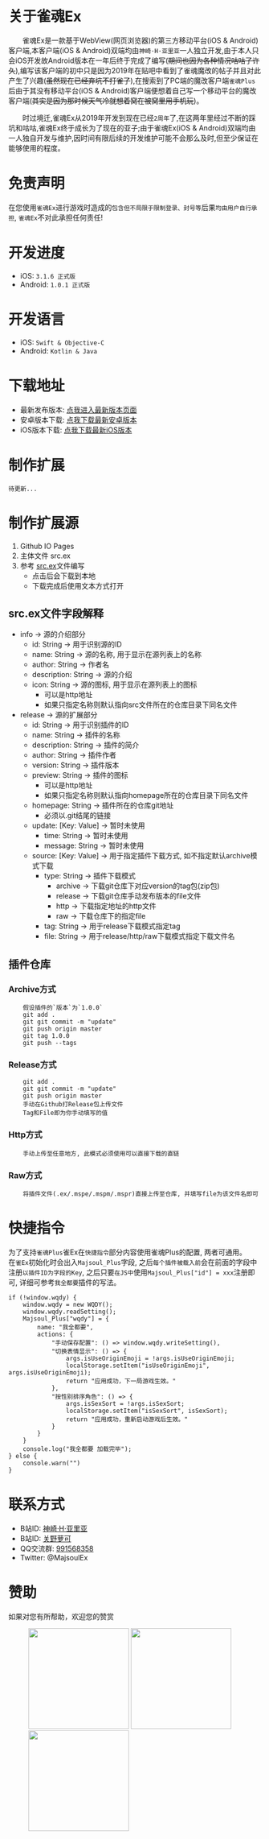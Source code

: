# 关于雀魂Ex
&emsp;&emsp;雀魂Ex是一款基于WebView(网页浏览器)的第三方移动平台(iOS & Android)客户端,本客户端(iOS & Android)双端均由`神崎·H·亚里亚`一人独立开发,由于本人只会iOS开发故Android版本在一年后终于完成了编写(~~期间也因为各种情况咕咕了许久~~),编写该客户端的初中只是因为2019年在贴吧中看到了雀魂魔改的帖子并且对此产生了兴趣(~~虽然现在已经弃坑不打雀了~~),在搜索到了PC端的魔改客户端`雀魂Plus`后由于其没有移动平台(iOS & Android)客户端便想着自己写一个移动平台的魔改客户端(~~其实是因为那时候天气冷就想着窝在被窝里用手机玩~~)。

&emsp;&emsp;时过境迁,雀魂Ex从2019年开发到现在已经`2周年`了,在这两年里经过不断的踩坑和咕咕,雀魂Ex终于成长为了现在的亚子;由于雀魂Ex(iOS & Android)双端均由一人独自开发与维护,因时间有限后续的开发维护可能不会那么及时,但至少保证在能够使用的程度。

# 免责声明
在您使用`雀魂Ex`进行游戏时造成的`包含但不局限于限制登录、封号等`后果`均由用户自行承担`, `雀魂Ex`不对此承担任何责任!

# 开发进度
- iOS: `3.1.6 正式版`  
- Android: `1.0.1 正式版`

# 开发语言
- iOS: `Swift & Objective-C`  
- Android: `Kotlin & Java`

# 下载地址
- 最新发布版本: [点我进入最新版本页面](https://github.com/moxcomic/majsoul-ex/releases/tag/iOS%2FAndroid)  
- 安卓版本下载: [点我下载最新安卓版本](https://github.com/moxcomic/majsoul-ex/releases/download/iOS%2FAndroid/majsoulex_android_1.0.1.apk)  
- iOS版本下载: [点我下载最新iOS版本](https://github.com/moxcomic/majsoul-ex/releases/download/iOS%2FAndroid/majsoulex_ios_3.1.6.ipa)

# 制作扩展
`待更新...`

# 制作扩展源
1. Github IO Pages
2. 主体文件 src.ex
3. 参考 [src.ex](https://moxcomic.github.io/src.ex)文件编写
    - 点击后会下载到本地
    - 下载完成后使用文本方式打开

## src.ex文件字段解释
- info -> 源的介绍部分
    - id: String -> 用于识别源的ID
    - name: String -> 源的名称, 用于显示在源列表上的名称
    - author: String -> 作者名
    - description: String -> 源的介绍
    - icon: String -> 源的图标, 用于显示在源列表上的图标
        - 可以是http地址
        - 如果只指定名称则默认指向src文件所在的仓库目录下同名文件
- release -> 源的扩展部分
    - id: String -> 用于识别插件的ID
    - name: String -> 插件的名称
    - description: String -> 插件的简介
    - author: String -> 插件作者
    - version: String -> 插件版本
    - preview: String -> 插件的图标
        - 可以是http地址
        - 如果只指定名称则默认指向homepage所在的仓库目录下同名文件
    - homepage: String -> 插件所在的仓库git地址
        - 必须以.git结尾的链接
    - update: [Key: Value] -> 暂时未使用
        - time: String -> 暂时未使用
        - message: String -> 暂时未使用
    - source: [Key: Value] -> 用于指定插件下载方式, 如不指定默认archive模式下载
        - type: String -> 插件下载模式
            - archive -> 下载git仓库下对应version的tag包(zip包)
            - release -> 下载git仓库手动发布版本的file文件
            - http -> 下载指定地址的http文件
            - raw -> 下载仓库下的指定file
        - tag: String -> 用于release下载模式指定tag
        - file: String -> 用于release/http/raw下载模式指定下载文件名

## 插件仓库
### Archive方式
```
    假设插件的`版本`为`1.0.0`
    git add .
    git git commit -m "update"
    git push origin master
    git tag 1.0.0
    git push --tags
```
### Release方式
```
    git add .
    git git commit -m "update"
    git push origin master
    手动在Github打Release包上传文件
    Tag和File即为你手动填写的值
```
### Http方式
```
    手动上传至任意地方, 此模式必须使用可以直接下载的直链
```
### Raw方式
```
    将插件文件(.ex/.mspe/.mspm/.mspr)直接上传至仓库, 并填写file为该文件名即可
```

# 快捷指令
为了支持`雀魂Plus`雀Ex在`快捷指令`部分内容使用雀魂Plus的配置, 两者可通用。  
在`雀Ex`初始化时会出入`Majsoul_Plus`字段, 之后`每个插件被载入前`会在前面的字段中注册`以插件ID为字段的Key`, 之后只要`在JS中`使用`Majsoul_Plus["id"] = xxx`注册即可, 详细可参考`我全都要`插件的写法。

```
if (!window.wqdy) {
    window.wqdy = new WQDY();
    window.wqdy.readSetting();
    Majsoul_Plus["wqdy"] = {
        name: "我全都要",
        actions: {
            "手动保存配置": () => window.wqdy.writeSetting(),
            "切换表情显示": () => {
                args.isUseOriginEmoji = !args.isUseOriginEmoji;
                localStorage.setItem("isUseOriginEmoji", args.isUseOriginEmoji);
                return "应用成功，下一局游戏生效。"
            },
            "按性别排序角色": () => {
                args.isSexSort = !args.isSexSort;
                localStorage.setItem("isSexSort", isSexSort);
                return "应用成功，重新启动游戏后生效。"
            }
        }
    }
    console.log("我全都要 加载完毕");
} else {
    console.warn("")
}
```

# 联系方式
- B站ID: [神崎·H·亚里亚](https://space.bilibili.com/898411/)  
- B站ID: [关野萝可](https://space.bilibili.com/612462792/)
- QQ交流群: [991568358](https://jq.qq.com/?_wv=1027&k=3gaKRwqg)
- Twitter: @MajsoulEx

# 赞助
如果对您有所帮助，欢迎您的赞赏
<figure class="third">
    <img src="https://moxcomic.github.io/wechat.png" width=200>
    <img src="https://moxcomic.github.io/alipay.png" width=200>
    <img src="https://moxcomic.github.io/qq.png" width=200>
</figure>